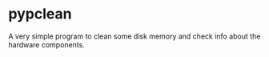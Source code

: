 # pypclean
A very simple program to clean some disk memory and check info about the hardware components.
